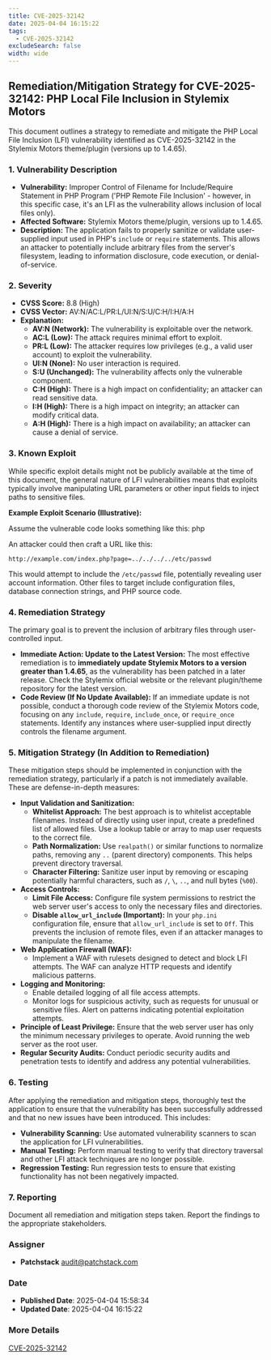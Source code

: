```yaml
---
title: CVE-2025-32142
date: 2025-04-04 16:15:22
tags:
  - CVE-2025-32142
excludeSearch: false
width: wide
---
```


## Remediation/Mitigation Strategy for CVE-2025-32142: PHP Local File Inclusion in Stylemix Motors

This document outlines a strategy to remediate and mitigate the PHP Local File Inclusion (LFI) vulnerability identified as CVE-2025-32142 in the Stylemix Motors theme/plugin (versions up to 1.4.65).

### 1. Vulnerability Description

*   **Vulnerability:** Improper Control of Filename for Include/Require Statement in PHP Program ('PHP Remote File Inclusion' - however, in this specific case, it's an LFI as the vulnerability allows inclusion of local files only).
*   **Affected Software:** Stylemix Motors theme/plugin, versions up to 1.4.65.
*   **Description:**  The application fails to properly sanitize or validate user-supplied input used in PHP's `include` or `require` statements. This allows an attacker to potentially include arbitrary files from the server's filesystem, leading to information disclosure, code execution, or denial-of-service.

### 2. Severity

*   **CVSS Score:** 8.8 (High)
*   **CVSS Vector:** AV:N/AC:L/PR:L/UI:N/S:U/C:H/I:H/A:H
*   **Explanation:**
    *   **AV:N (Network):** The vulnerability is exploitable over the network.
    *   **AC:L (Low):** The attack requires minimal effort to exploit.
    *   **PR:L (Low):** The attacker requires low privileges (e.g., a valid user account) to exploit the vulnerability.
    *   **UI:N (None):** No user interaction is required.
    *   **S:U (Unchanged):** The vulnerability affects only the vulnerable component.
    *   **C:H (High):**  There is a high impact on confidentiality; an attacker can read sensitive data.
    *   **I:H (High):** There is a high impact on integrity; an attacker can modify critical data.
    *   **A:H (High):** There is a high impact on availability; an attacker can cause a denial of service.

### 3. Known Exploit

While specific exploit details might not be publicly available at the time of this document, the general nature of LFI vulnerabilities means that exploits typically involve manipulating URL parameters or other input fields to inject paths to sensitive files.

**Example Exploit Scenario (Illustrative):**

Assume the vulnerable code looks something like this:
php
<?php
  $page = $_GET['page'];
  include($page . '.php');
?>

An attacker could then craft a URL like this:

`http://example.com/index.php?page=../../../../etc/passwd`

This would attempt to include the `/etc/passwd` file, potentially revealing user account information. Other files to target include configuration files, database connection strings, and PHP source code.

### 4. Remediation Strategy

The primary goal is to prevent the inclusion of arbitrary files through user-controlled input.

*   **Immediate Action: Update to the Latest Version:**  The most effective remediation is to **immediately update Stylemix Motors to a version greater than 1.4.65**, as the vulnerability has been patched in a later release.  Check the Stylemix official website or the relevant plugin/theme repository for the latest version.
*   **Code Review (If No Update Available):** If an immediate update is not possible, conduct a thorough code review of the Stylemix Motors code, focusing on any `include`, `require`, `include_once`, or `require_once` statements.  Identify any instances where user-supplied input directly controls the filename argument.

### 5. Mitigation Strategy (In Addition to Remediation)

These mitigation steps should be implemented in conjunction with the remediation strategy, particularly if a patch is not immediately available.  These are defense-in-depth measures:

*   **Input Validation and Sanitization:**
    *   **Whitelist Approach:** The best approach is to whitelist acceptable filenames. Instead of directly using user input, create a predefined list of allowed files. Use a lookup table or array to map user requests to the correct file.
    *   **Path Normalization:** Use `realpath()` or similar functions to normalize paths, removing any `..` (parent directory) components.  This helps prevent directory traversal.
    *   **Character Filtering:** Sanitize user input by removing or escaping potentially harmful characters, such as `/`, `\`, `..`, and null bytes (`%00`).
*   **Access Controls:**
    *   **Limit File Access:** Configure file system permissions to restrict the web server user's access to only the necessary files and directories.
    *   **Disable `allow_url_include` (Important):** In your `php.ini` configuration file, ensure that `allow_url_include` is set to `Off`. This prevents the inclusion of remote files, even if an attacker manages to manipulate the filename.
*   **Web Application Firewall (WAF):**
    *   Implement a WAF with rulesets designed to detect and block LFI attempts. The WAF can analyze HTTP requests and identify malicious patterns.
*   **Logging and Monitoring:**
    *   Enable detailed logging of all file access attempts.
    *   Monitor logs for suspicious activity, such as requests for unusual or sensitive files.  Alert on patterns indicating potential exploitation attempts.
*   **Principle of Least Privilege:** Ensure that the web server user has only the minimum necessary privileges to operate. Avoid running the web server as the root user.
*   **Regular Security Audits:** Conduct periodic security audits and penetration tests to identify and address any potential vulnerabilities.

### 6. Testing

After applying the remediation and mitigation steps, thoroughly test the application to ensure that the vulnerability has been successfully addressed and that no new issues have been introduced. This includes:

*   **Vulnerability Scanning:** Use automated vulnerability scanners to scan the application for LFI vulnerabilities.
*   **Manual Testing:** Perform manual testing to verify that directory traversal and other LFI attack techniques are no longer possible.
*   **Regression Testing:** Run regression tests to ensure that existing functionality has not been negatively impacted.

### 7. Reporting

Document all remediation and mitigation steps taken.  Report the findings to the appropriate stakeholders.

### Assigner
- **Patchstack** <audit@patchstack.com>

### Date
- **Published Date**: 2025-04-04 15:58:34
- **Updated Date**: 2025-04-04 16:15:22

### More Details
[CVE-2025-32142](https://www.cvedetails.com/cve/CVE-2025-32142)